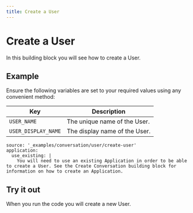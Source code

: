 ```yaml
---
title: Create a User
---
```


# Create a User

In this building block you will see how to create a User.

## Example

Ensure the following variables are set to your required values using any convenient method:

Key | Description
-- | --
`USER_NAME` | The unique name of the User.
`USER_DISPLAY_NAME` | The display name of the User.

```building_blocks
source: '_examples/conversation/user/create-user'
application:
  use_existing: |
    You will need to use an existing Application in order to be able to create a User. See the Create Conversation building block for information on how to create an Application.
```

## Try it out

When you run the code you will create a new User.
